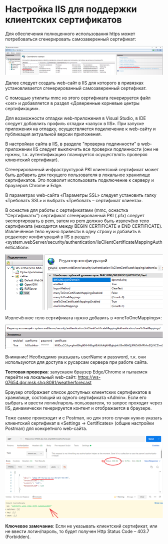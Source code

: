 # Настройка IIS для поддержки клиентских сертификатов

Для обеспечения полноценного использования https может потребоваться сгенерировать самозаверенный сертификат:

![alt text](./CreateSelfSignedCertInIIS.png "Generate a self-signed certificate")

Далее следует создать web-сайт в IIS для которого в привязках установливается сгенерированный самозаверенный сертификат.

С помощью утилиты mmc из этого сертификата генерируется файл «cer» и добавляется в раздел «Доверенные корневые центры сертификации».

Для возможности отладки web-приложения в Visual Studio, в IDE следует добавлить профиль отладки «запуск в IIS». При запуске приложения на отладку, осуществляется подключение к web-сайту и публикация актуальной версии приложения.

В настройках сайта в IIS, в разделе "проверка подлинности" в web-приложении IIS следует выключить все проверки подлинности (они не нужны, т.к. аутентификацию планируется осуществлять проверяя клиентский сертификат).

Сгенерированный инфраструктурой PKI клиентский сертификат может быть добавить для текущего пользователя в локальное хранилище сертификатов. Это позволит использовать подключение к серверу и браузеров Chrome и Edge.

В параметрах web-сайта «Параметры SSL» следует установить галку «Требовать SSL» и выбрать «Требовать – сертификат клиента».

В оснастке для работы с сертификатами (mmc, оснастка "Сертификаты") сертификат сгенерированный PKI (.pfx) следует экспортировать в pem, затем из pem должно быть извлечёно тело сертификата (находится между BEGIN CERTIFICATE и END CERTIFICATE). Извлечённое тело нужно привести в одну строку и добавить в редакторе конфигураций в IIS в раздел «system.webServer/security/authentication/iisClientCertificateMappingAuthentication»:

![alt text](./ConfigurationEditor.png "The Configuration Editor")

Извлечённое тело сертификата нужно добавить в «oneToOneMappings»:

![alt text](./oneToOneMapping.png "oneToOneMapping")

Внимание! Необходимо указывать userName и password, т.к. они используются для доступа к русарсам сервера при работе сайта.

**Тестовая проверка**: запускаем браузер Edge/Chrome и пытаемся перейти на локальный web-сайт: https://ws-07654.dpr.msk.shq:8081/weatherforecast

Браузер отображает список доступных клиентских сертификатов в хранилище, состоящий из одного сертификата «Admin». Если его выбрать и ввести логин/пароль пользователя, то запрос проходит через IIS, динамически генерируется контент и отображается в браузере.

Тоже самое происходит и с Postman, но для этого случая нужно указать клиентский сертификат в «Settings -> Certificates»  (общие настройки Postman) для конкретного web-сайта.

![alt text](./PostmanLog.png "Postman Log")

**Ключевое замечание**: Если не указывать клиентский сертификат, или не ввести логин/пароль, то будет получен Http Status Code – 403.7 (Forbidden).
